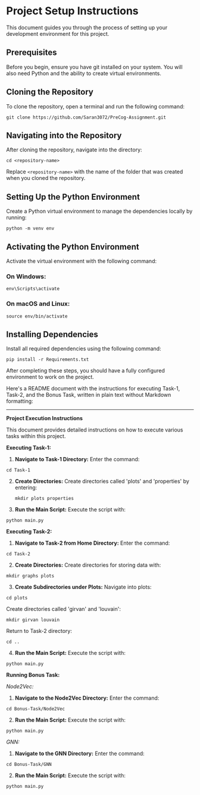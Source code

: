 # Project Setup Instructions

This document guides you through the process of setting up your development environment for this project.

## Prerequisites

Before you begin, ensure you have git installed on your system. You will also need Python and the ability to create virtual environments.

## Cloning the Repository

To clone the repository, open a terminal and run the following command:

```
git clone https://github.com/Saran3072/PreCog-Assignment.git
```

## Navigating into the Repository

After cloning the repository, navigate into the directory:

```
cd <repository-name>
```
Replace `<repository-name>` with the name of the folder that was created when you cloned the repository.

## Setting Up the Python Environment

Create a Python virtual environment to manage the dependencies locally by running:

```
python -m venv env
```

## Activating the Python Environment

Activate the virtual environment with the following command:

### On Windows:
```
env\Scripts\activate
```

### On macOS and Linux:
```
source env/bin/activate
```

## Installing Dependencies

Install all required dependencies using the following command:

```
pip install -r Requirements.txt
```

After completing these steps, you should have a fully configured environment to work on the project.

Here's a README document with the instructions for executing Task-1, Task-2, and the Bonus Task, written in plain text without Markdown formatting:

---

**Project Execution Instructions**

This document provides detailed instructions on how to execute various tasks within this project.

**Executing Task-1:**

1. **Navigate to Task-1 Directory:**
Enter the command: 
```
cd Task-1
```

2. **Create Directories:**
Create directories called 'plots' and 'properties' by entering:
   ```
   mkdir plots properties
   ```

3. **Run the Main Script:**
Execute the script with:
```
python main.py
```

**Executing Task-2:**

1. **Navigate to Task-2 from Home Directory:**
Enter the command:
```
cd Task-2
```

2. **Create Directories:**
Create directories for storing data with:
```
mkdir graphs plots
```

3. **Create Subdirectories under Plots:**
Navigate into plots:
```
cd plots
```
Create directories called 'girvan' and 'louvain':
```
mkdir girvan louvain
```
Return to Task-2 directory:
```
cd ..
```

4. **Run the Main Script:**
Execute the script with:
```
python main.py
```

**Running Bonus Task:**

*Node2Vec:*

1. **Navigate to the Node2Vec Directory:**
Enter the command: 
```
cd Bonus-Task/Node2Vec
```

2. **Run the Main Script:**
Execute the script with:
```
python main.py
```

*GNN:*

1. **Navigate to the GNN Directory:**
Enter the command:
```
cd Bonus-Task/GNN
```

2. **Run the Main Script:**
Execute the script with:
```
python main.py
```
